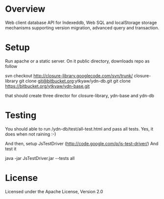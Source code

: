 # Overview #

Web client database API for Indexeddb, Web SQL and
localStorage storage mechanisms supporting version migration, advanced query and transaction.

# Setup #

Run apache or a static server. On it public directory, downloads repo as follow

svn checkout http://closure-library.googlecode.com/svn/trunk/ closure-library
git clone git@bitbucket.org:ytkyaw/ydn-db.git
git clone https://bitbucket.org/ytkyaw/ydn-base.git

that should create three director for closure-library, ydn-base and ydn-db

# Testing #

You should able to run /ydn-db/test/all-test.html and pass all tests. Yes, it does when not raining :-)

And then, setup JsTestDriver  (http://code.google.com/p/js-test-driver/)
And test it

java -jar JsTestDriver.jar --tests all


# License #
Licensed under the Apache License, Version 2.0